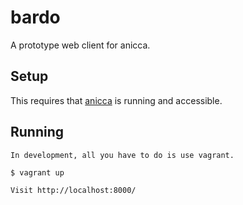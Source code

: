 # bardo #

A prototype web client for anicca.

## Setup ##

This requires that [anicca](https://github.com/ajduncan/anicca) is running and accessible.

## Running ##

    In development, all you have to do is use vagrant.

    $ vagrant up

    Visit http://localhost:8000/

